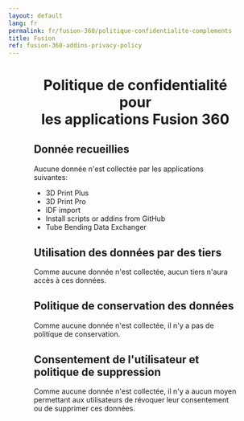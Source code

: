 ```yaml
---
layout: default
lang: fr
permalink: fr/fusion-360/politique-confidentialite-complements
title: Fusion
ref: fusion-360-addins-privacy-policy
---
```


<div style="width: 80%; margin: 30px auto; text-align:center;">
    <h1>Politique de confidentialité pour<br/>les applications Fusion 360</h1>
</div>

<div style="width: 80%; margin: 30px auto 30px auto;">
    <h2>Donnée recueillies</h2>
    <p>Aucune donnée n'est collectée par les applications suivantes:</p>
    <ul>
        <li>3D Print Plus</li>
        <li>3D Print Pro</li>
        <li>IDF import</li>
        <li>Install scripts or addins from GitHub</li>
        <li>Tube Bending Data Exchanger</li>
    </ul>
</div>

<div style="width: 80%; margin: 30px auto;">
    <h2>Utilisation des données par des tiers</h2>
    <p>Comme aucune donnée n'est collectée, aucun tiers n'aura accès à ces données.</p>
</div>

<div style="width: 80%; margin: 30px auto;">
    <h2>Politique de conservation des données</h2>
    <p>Comme aucune donnée n'est collectée, il n'y a pas de politique de conservation.</p>
</div>

<div style="width: 80%; margin: 30px auto;">
    <h2>Consentement de l'utilisateur et politique de suppression</h2>
    <p>Comme aucune donnée n'est collectée, il n'y a aucun moyen permettant aux utilisateurs de révoquer leur consentement ou de supprimer ces données.</p>
</div>